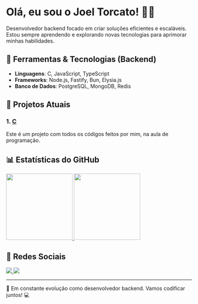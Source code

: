 # Olá, eu sou o Joel Torcato! 👨‍💻

Desenvolvedor backend focado em criar soluções eficientes e escaláveis. Estou sempre aprendendo e explorando novas tecnologias para aprimorar minhas habilidades.

## 🔧 Ferramentas & Tecnologias (Backend)

- **Linguagens**: C, JavaScript, TypeScript
- **Frameworks**: Node.js, Fastify, Bun, Elysia.js
- **Banco de Dados**: PostgreSQL, MongoDB, Redis

## 🚀 Projetos Atuais

### 1. [**C**](https://github.com/joeltorcato/C)
Este é um projeto com todos os códigos feitos por mim, na aula de programação.

## 📊 Estatísticas do GitHub

<div>
  <a href="https://github.com/joeltorcato">
    <img height="180em" src="https://github-readme-stats.vercel.app/api?username=joeltorcato&show_icons=true&theme=dracula&include_all_commits=true&count_private=true"/>
    <img height="180em" src="https://github-readme-stats.vercel.app/api/top-langs/?username=joeltorcato&layout=compact&langs_count=16&theme=dracula"/>
  </a>
</div>

## 📱 Redes Sociais

<div>
  <a href="https://www.instagram.com/joeltorcato/" target="_blank">
    <img src="https://img.shields.io/badge/-Instagram-%23E4405F?style=for-the-badge&logo=instagram&logoColor=white" target="_blank">
  </a>
  <a href="https://www.linkedin.com/in/joeltorcato/" target="_blank">
    <img src="https://img.shields.io/badge/-LinkedIn-%230077B5?style=for-the-badge&logo=linkedin&logoColor=white" target="_blank">
  </a>
</div>

---

🌱 Em constante evolução como desenvolvedor backend. Vamos codificar juntos! 💻
